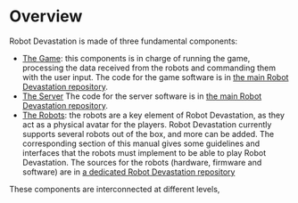 # Overview
Robot Devastation is made of three fundamental components: 
* [The Game](/software.md): this components is in charge of running the game, processing the data received from the robots and commanding them with the user input. The code for the game software is in [the main Robot Devastation repository](https://github.com/asrob-uc3m/robotDevastation).
* [The Server](/the-server.md) The code for the server software is in [the main Robot Devastation repository](https://github.com/asrob-uc3m/robotDevastation).
* [The Robots](/robots.md): the robots are a key element of Robot Devastation, as they act as a physical avatar for the players. Robot Devastation currently supports several robots out of the box, and more can be added. The corresponding section of this manual gives some guidelines and interfaces that the robots must implement to be able to play Robot Devastation. The sources for the robots (hardware, firmware and software) are in [a dedicated Robot Devastation repository](https://github.com/asrob-uc3m/robotDevastation-robots)


These components are interconnected at different levels, 